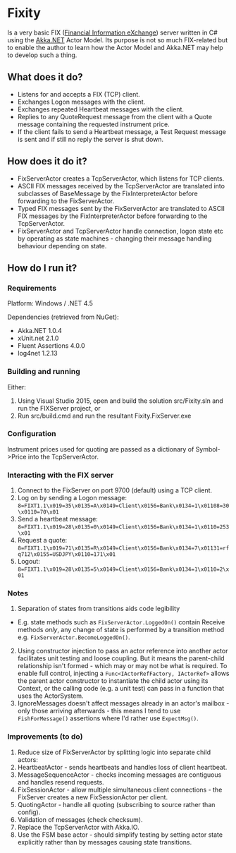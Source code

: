 # Fixity #

Is a very basic FIX ([Financial Information eXchange](https://en.wikipedia.org/wiki/Financial_Information_eXchange)) server written in C# using the [Akka.NET](http://getakka.net/) Actor Model. Its purpose is not so much FIX-related but to enable the author to learn how the Actor Model and Akka.NET may help to develop such a thing.

## What does it do? ##

* Listens for and accepts a FIX (TCP) client.
* Exchanges Logon messages with the client.
* Exchanges repeated Heartbeat messages with the client.
* Replies to any QuoteRequest message from the client with a Quote message containing the requested instrument price.
* If the client fails to send a Heartbeat message, a Test Request message is sent and if still no reply the server is shut down.

## How does it do it? ##

* FixServerActor creates a TcpServerActor, which listens for TCP clients.
* ASCII FIX messages received by the TcpServerActor are translated into subclasses of BaseMessage by the FixInterpreterActor before forwarding to the FixServerActor.
* Typed FIX messages sent by the FixServerActor are translated to ASCII FIX messages by the FixInterpreterActor before forwarding to the TcpServerActor.
* FixServerActor and TcpServerActor handle connection, logon state etc by operating as state machines - changing their message handling behaviour depending on state.

## How do I run it? ##
### Requirements ###

Platform: Windows / .NET 4.5

Dependencies (retrieved from NuGet):

 * Akka.NET 1.0.4
 * xUnit.net 2.1.0
 * Fluent Assertions 4.0.0
 * log4net 1.2.13

### Building and running ###

Either:

1. Using Visual Studio 2015, open and build the solution src/Fixity.sln and run the FIXServer project, or
2. Run src/build.cmd and run the resultant Fixity.FixServer.exe

### Configuration ###
Instrument prices used for quoting are passed as a dictionary of Symbol->Price into the TcpServerActor.

### Interacting with the FIX server ###
1. Connect to the FixServer on port 9700 (default) using a TCP client.
2. Log on by sending a Logon message:
`8=FIXT1.1\x019=35\x0135=A\x0149=Client\x0156=Bank\x0134=1\x01108=30\x0110=70\x01`
3. Send a heartbeat message: `8=FIXT1.1\x019=28\x0135=0\x0149=Client\x0156=Bank\x0134=1\x0110=253\x01`
4. Request a quote: `8=FIXT1.1\x019=71\x0135=R\x0149=Client\x0156=Bank\x0134=7\x01131=rfq712\x0155=USDJPY\x0110=171\x01`
5. Logout: `8=FIXT1.1\x019=28\x0135=5\x0149=Client\x0156=Bank\x0134=1\x0110=2\x01`

### Notes ###
1. Separation of states from transitions aids code legibility
  * E.g. state methods such as `FixServerActor.LoggedOn()` contain Receive methods *only*, any change of state is performed by a transition method e.g. `FixServerActor.BecomeLoggedOn()`.
2. Using constructor injection to pass an actor reference into another actor facilitates unit testing and loose coupling. But it means the parent-child relationship isn't formed - which may or may not be what is required. To enable full control, injecting a `Func<IActorRefFactory, IActorRef>` allows the parent actor constructor to instantiate the child actor using its Context, or the calling code (e.g. a unit test) can pass in a function that uses the ActorSystem.
3. IgnoreMessages doesn't affect messages already in an actor's mailbox - only those arriving afterwards - this means I tend to use `FishForMessage()` assertions where I'd rather use `ExpectMsg()`.

### Improvements (to do) ###
1. Reduce size of FixServerActor by splitting logic into separate child actors:
  1. HeartbeatActor - sends heartbeats and handles loss of client heartbeat.
  2. MessageSequenceActor - checks incoming messages are contiguous and handles resend requests.
  3. FixSessionActor - allow multiple simultaneous client connections - the FixServer creates a new FixSessionActor per client.
  4. QuotingActor - handle all quoting (subscribing to source rather than config).
2. Validation of messages (check checksum).
3. Replace the TcpServerActor with Akka.IO.
4. Use the FSM base actor - should simplify testing by setting actor state explicitly rather than by messages causing state transitions.
